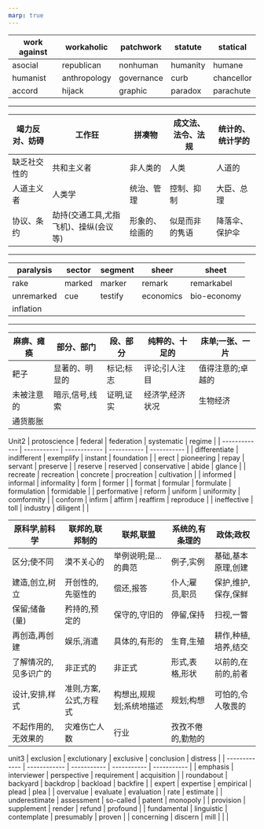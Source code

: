 ```yaml
---
marp: true
---
```


| work against | workaholic   | patchwork  | statute  | statical   |
| ------------ | ------------ | ---------- | -------- | ---------- |
| asocial      | republican   | nonhuman   | humanity | humane     |
| humanist     | anthropology | governance | curb     | chancellor |
| accord       | hijack       | graphic    | paradox  | parachute  |

--------------------

| 竭力反对、妨碍 | 工作狂                                | 拼凑物         | 成文法、法令、法规 | 统计的、统计学的 |   
| -------------- | ------------------------------------- | -------------- | ------------------ | ---------------- | 
| 缺乏社交性的   | 共和主义者                            | 非人类的       | 人类               | 人道的           |   
| 人道主义者     | 人类学                                | 统治、管理     | 控制、抑制         | 大臣、总理       |   
| 协议、条约     | 劫持(交通工具,尤指飞机)、操纵(会议等) | 形象的、绘画的 | 似是而非的隽语     | 降落伞、保护伞   |   

------------

| paralysis  | sector | segment | sheer     | sheet       |
| ---------- | ------ | ------- | --------- | ----------- |
| rake       | marked | marker  | remark    | remarkabel  |
| unremarked | cue    | testify | economics | bio-economy |
| inflation  |        |         |           |             |



-------------
| 麻痹、瘫痪 | 部分、部门     | 段、部分  | 纯粹的、十足的  | 床单;一张、一片   |
| ---------- | -------------- | --------- | --------------- | ----------------- |
| 耙子       | 显著的、明显的 | 标记;标志 | 评论;引人注目   | 值得注意的;卓越的 |
| 未被注意的 | 暗示,信号,线索 | 证明,证实 | 经济学,经济状况 | 生物经济          |
| 通货膨胀   |                |           |                 |                   |



Unit2
| protoscience  | federal     | federation   | systematic  | regime      |
| ------------- | ----------- | ------------ | ----------- | ----------- |
| differentiate | indifferent | exemplify    | instant     | foundation  |
| erect         | pioneering  | repay        | servant     | preserve    |
| reserve       | reserved    | conservative | abide       | glance      |
| recreate      | recreation  | concrete     | procreation | cultivation |
| informed      | informal    | informality  | form        | former      |
| format        | formular    | formulate    | formulation | formidable  |
| performative  | reform      | uniform      | uniformity  | comformity  |
| conform       | infirm      | affirm       | reaffirm    | reproduce   |
| ineffective   | toll        | industry     | diligent    |             |


| 原科学,前科学         | 联邦的,联邦制的       | 联邦,联盟                | 系统的,有条理的   | 政体;政权           |
| --------------------- | --------------------- | ------------------------ | ----------------- | ------------------- |
| 区分;使不同           | 漠不关心的            | 举例说明;是...的典范     | 例子,实例         | 基础,基本原理,创建  |
| 建造,创立,树立        | 开创性的,先驱性的     | 偿还,报答                | 仆人;雇员,职员    | 保护,维护,保存,保鲜 |
| 保留;储备(量)         | 矜持的,预定的         | 保守的,守旧的            | 停留,保持         | 扫视,一瞥           |
| 再创造,再创建         | 娱乐,消遣             | 具体的,有形的            | 生育,生殖         | 耕作,种植,培养,结交 |
| 了解情况的,见多识广的 | 非正式的              | 非正式                   | 形式,表格,形状    | 以前的,在前的,前者  |
| 设计,安排,样式        | 准则,方案,公式,方程式 | 构想出,规规划;系统地描述 | 规划;构想         | 可怕的,令人敬畏的   |
| 不起作用的,无效果的   | 灾难伤亡人数          | 行业                     | 孜孜不倦的,勤勉的 |                     |

unit3
| exclusion     | exclutionary | exclusive   | conclusion  | distress    |
| ------------- | ------------ | ----------- | ----------- | ----------- |
| emphasis      | interviewer  | perspective | requirement | acquisition |
| roundabout    | backyard     | backdrop    | backload    | backfire    |
| expert        | expertise    | empirical   | plead       | plea        |
| overvalue     | evaluate     | evaluation  | rate        | estimate    |
| underestimate | assessment   | so-called   | patent      | monopoly    |
| provision     | supplement   | render      | refund      | profound    |
| fundamental   | linguistic   | contemplate | presumably  | proven      |
| concerning    | discern      | mill        |             |             |

